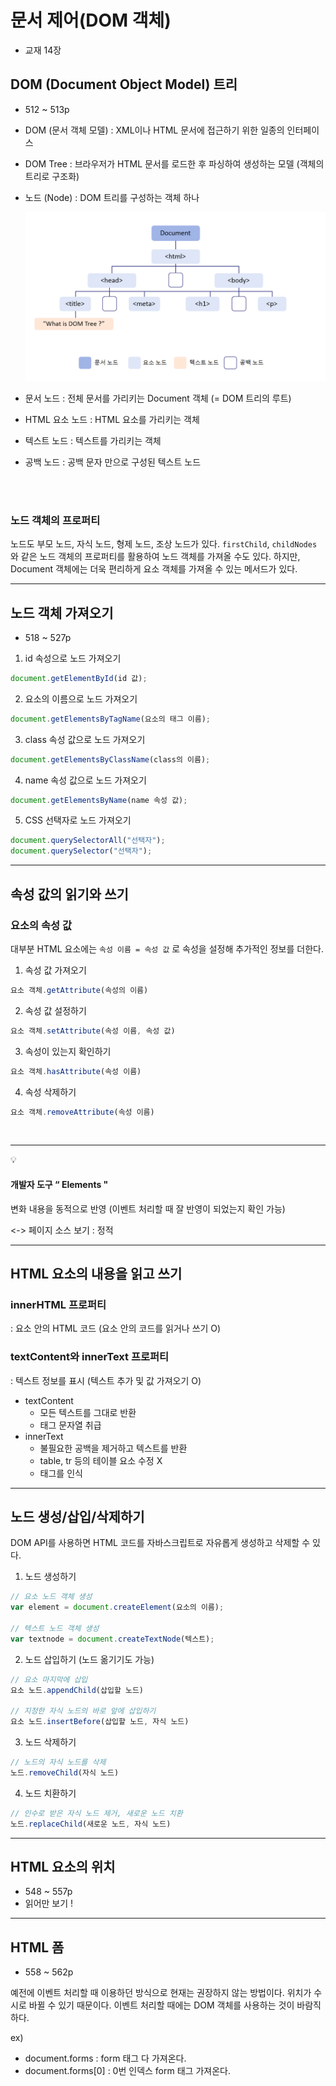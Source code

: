 # 문서 제어(DOM 객체)

- 교재 14장

## DOM (Document Object Model) 트리

- 512 ~ 513p
- DOM (문서 객체 모델) : XML이나 HTML 문서에 접근하기 위한 일종의 인터페이스
- DOM Tree : 브라우저가 HTML 문서를 로드한 후 파싱하여 생성하는 모델 (객체의 트리로 구조화)
- 노드 (Node) : DOM 트리를 구성하는 객체 하나
    
    ![domtree](./domtree.png)
    

- 문서 노드 : 전체 문서를 가리키는 Document 객체 (= DOM 트리의 루트)
- HTML 요소 노드 : HTML 요소를 가리키는 객체
- 텍스트 노드 : 텍스트를 가리키는 객체
- 공백 노드 : 공백 문자 만으로 구성된 텍스트 노드

<br>
<br>

### 노드 객체의 프로퍼티

노드도 부모 노드, 자식 노드, 형제 노드, 조상 노드가 있다. `firstChild`, `childNodes` 와 같은 노드 객체의 프로퍼티를 활용하여 노드 객체를  가져올 수도 있다. 하지만, Document 객체에는 더욱 편리하게 요소 객체를 가져올 수 있는 메서드가 있다.  

---

## 노드 객체 가져오기

- 518 ~ 527p

1. id 속성으로 노드 가져오기

```jsx
document.getElementById(id 값);
```

2. 요소의 이름으로 노드 가져오기

```jsx
document.getElementsByTagName(요소의 태그 이름);
```

3. class 속성 값으로 노드 가져오기

```jsx
document.getElementsByClassName(class의 이름);
```

4.  name 속성 값으로 노드 가져오기

```jsx
document.getElementsByName(name 속성 값);
```

5. CSS 선택자로 노드 가져오기

```jsx
document.querySelectorAll("선택자");
document.querySelector("선택자");
```

---

## 속성 값의 읽기와 쓰기

### 요소의 속성 값

대부분 HTML 요소에는 `속성 이름 = 속성 값` 로 속성을 설정해 추가적인 정보를 더한다.

1. 속성 값 가져오기

```jsx
요소 객체.getAttribute(속성의 이름)
```

2. 속성 값 설정하기

```jsx
요소 객체.setAttribute(속성 이름, 속성 값)
```

3. 속성이 있는지 확인하기

```jsx
요소 객체.hasAttribute(속성 이름)
```

4. 속성 삭제하기

```jsx
요소 객체.removeAttribute(속성 이름)
```

<br>

---

:bulb:

#### 개발자 도구 “ Elements "  

변화 내용을 동적으로 반영 
(이벤트 처리할 때 잘 반영이 되었는지 확인 가능)

<-> 페이지 소스 보기 : 정적

---

## HTML 요소의 내용을 읽고 쓰기

### innerHTML 프로퍼티

: 요소 안의 HTML 코드 (요소 안의 코드를 읽거나 쓰기 O)

### textContent와 innerText 프로퍼티

: 텍스트 정보를 표시 (텍스트 추가 및 값 가져오기 O)

- textContent
    - 모든 텍스트를 그대로 반환
    - 태그 문자열 취급
- innerText
    - 불필요한 공백을 제거하고 텍스트를 반환
    - table, tr 등의 테이블 요소 수정 X
    - 태그를 인식

---

## 노드 생성/삽입/삭제하기

DOM API를 사용하면 HTML 코드를 자바스크립트로 자유롭게 생성하고 삭제할 수 있다.

1. 노드 생성하기

```jsx
// 요소 노드 객체 생성
var element = document.createElement(요소의 이름); 

// 텍스트 노드 객체 생성
var textnode = document.createTextNode(텍스트); 
```

2. 노드 삽입하기 (노드 옮기기도 가능)

```jsx
// 요소 마지막에 삽입
요소 노드.appendChild(삽입할 노드)

// 지정한 자식 노드의 바로 앞에 삽입하기
요소 노드.insertBefore(삽입할 노드, 자식 노드)
```

3. 노드 삭제하기

```jsx
// 노드의 자식 노드를 삭제
노드.removeChild(자식 노드)
```

4. 노드 치환하기

```jsx
// 인수로 받은 자식 노드 제거, 새로운 노드 치환
노드.replaceChild(새로운 노드, 자식 노드)
```

---

## HTML 요소의 위치

- 548 ~ 557p
- 읽어만 보기 !

---

## HTML 폼

- 558 ~ 562p

예전에 이벤트 처리할 때 이용하던 방식으로 현재는 권장하지 않는 방법이다. 위치가 수시로 바뀔 수 있기 때문이다. 이벤트 처리할 때에는 DOM 객체를 사용하는 것이 바람직하다.

ex)

- document.forms : form 태그 다 가져온다.
- document.forms[0] : 0번 인덱스 form 태그 가져온다.